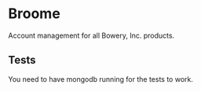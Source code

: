 # Broome
Account management for all Bowery, Inc. products.

## Tests
You need to have mongodb running for the tests to work.
